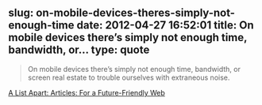 slug: on-mobile-devices-theres-simply-not-enough-time
date: 2012-04-27 16:52:01
title: On mobile devices there’s simply not enough time, bandwidth, or...
type: quote
---

> On mobile devices there’s simply not enough time, bandwidth, or screen real estate to trouble ourselves with extraneous noise.

[A List Apart: Articles: For a Future-Friendly Web](http://www.alistapart.com/articles/for-a-future-friendly-web/)
